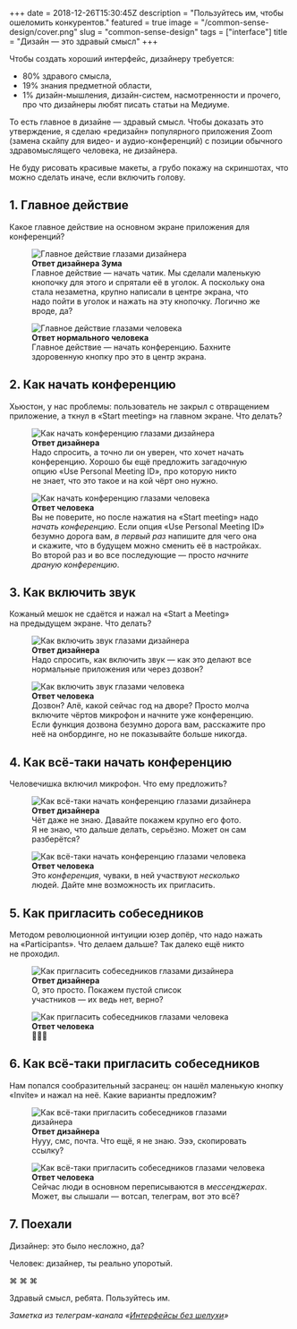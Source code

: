+++
date = 2018-12-26T15:30:45Z
description = "Пользуйтесь им, чтобы ошеломить конкурентов."
featured = true
image = "/common-sense-design/cover.png"
slug = "common-sense-design"
tags = ["interface"]
title = "Дизайн — это здравый смысл"
+++

Чтобы создать хороший интерфейс, дизайнеру требуется:

- 80% здравого смысла,
- 19% знания предметной области,
- 1% дизайн-мышления, дизайн-систем, насмотренности и прочего, про что дизайнеры любят писать статьи на Медиуме.

То есть главное в дизайне — здравый смысл. Чтобы доказать это утверждение, я сделаю «редизайн» популярного приложения Zoom (замена скайпу для видео- и аудио-конференций) с позиции обычного здравомыслящего человека, не дизайнера.

Не буду рисовать красивые макеты, а грубо покажу на скриншотах, что можно сделать иначе, если включить голову.

## 1. Главное действие

Какое главное действие на основном экране приложения для конференций?

<div class="row">
<div class="col-xs-12 col-sm-6">
<figure>
  <img alt="Главное действие глазами дизайнера" src="01.png" class="img-bordered-thin">
  <figcaption><strong>Ответ дизайнера Зума</strong><br>Главное действие — начать чатик. Мы сделали маленькую кнопочку для этого и спрятали её в уголок. А поскольку она стала незаметна, крупно написали в центре экрана, что надо пойти в уголок и нажать на эту кнопочку. Логично же вроде, да?</figcaption>
</figure>
</div>
<div class="col-xs-12 col-sm-6">
<figure>
  <img alt="Главное действие глазами человека" src="01cs.png" class="img-bordered-thin">
  <figcaption><strong>Ответ нормального человека</strong><br>Главное действие — начать конференцию. Бахните здоровенную кнопку про это в центр экрана.</figcaption>
</figure>
</div>
</div>


## 2. Как начать конференцию

Хьюстон, у нас проблемы: пользователь не закрыл с отвращением приложение, а ткнул в «Start meeting» на главном экране. Что делать?

<div class="row">
<div class="col-xs-12 col-sm-6">
<figure>
  <img alt="Как начать конференцию глазами дизайнера" src="02.png" class="img-bordered-thin">
    <figcaption><strong>Ответ дизайнера</strong><br>Надо спросить, а точно ли он уверен, что хочет начать конференцию. Хорошо бы ещё предложить загадочную опцию «Use Personal Meeting ID», про которую никто не знает, что это такое и на кой чёрт оно нужно.</figcaption>
</figure>
</div>
<div class="col-xs-12 col-sm-6">
<figure>
  <img alt="Как начать конференцию глазами человека" src="02cs.png" class="img-bordered-thin">
  <figcaption><strong>Ответ человека</strong><br>Вы не поверите, но после нажатия на «Start meeting» надо <em>начать конференцию</em>. Если опция «Use Personal Meeting ID» безумно дорога вам, <em>в первый раз</em> напишите для чего она и скажите, что в будущем можно сменить её в настройках. Во второй раз и во все последующие — просто <em>начните драную конференцию</em>.</figcaption>
</figure>
</div>
</div>

## 3. Как включить звук

Кожаный мешок не сдаётся и нажал на «Start a Meeting» на предыдущем экране. Что делать?

<div class="row">
<div class="col-xs-12 col-sm-6">
<figure>
  <img alt="Как включить звук глазами дизайнера" src="03.png" class="img-bordered-thin">
    <figcaption><strong>Ответ дизайнера</strong><br>Надо спросить, как включить звук — как это делают все нормальные приложения или через дозвон?</figcaption>
</figure>
</div>
<div class="col-xs-12 col-sm-6">
<figure>
  <img alt="Как включить звук глазами человека" src="03cs.png" class="img-bordered-thin">
  <figcaption><strong>Ответ человека</strong><br>Дозвон? Алё, какой сейчас год на дворе? Просто молча включите чёртов микрофон и начните уже конференцию. Если функция дозвона безумно дорога вам, расскажите про неё на онбординге, но не показывайте больше никогда.</figcaption>
</figure>
</div>
</div>


## 4. Как всё-таки начать конференцию

Человечишка включил микрофон. Что ему предложить?

<div class="row">
<div class="col-xs-12 col-sm-6">
<figure>
  <img alt="Как всё-таки начать конференцию глазами дизайнера" src="04.png" class="img-bordered-thin">
    <figcaption><strong>Ответ дизайнера</strong><br>Чёт даже не знаю. Давайте покажем крупно его фото. Я не знаю, что дальше делать, серьёзно. Может он сам разберётся?</figcaption>
</figure>
</div>
<div class="col-xs-12 col-sm-6">
<figure>
  <img alt="Как всё-таки начать конференцию глазами человека" src="04cs.png" class="img-bordered-thin">
  <figcaption><strong>Ответ человека</strong><br>Это <em>конференция</em>, чуваки, в ней участвуют <em>несколько</em> людей. Дайте мне возможность их пригласить.</figcaption>
</figure>
</div>
</div>

## 5. Как пригласить собеседников

Методом революционной интуиции юзер допёр, что надо нажать на «Participants». Что делаем дальше? Так далеко ещё никто не проходил.

<div class="row">
<div class="col-xs-12 col-sm-6">
<figure>
  <img alt="Как пригласить собеседников глазами дизайнера" src="05.png" class="img-bordered-thin">
    <figcaption><strong>Ответ дизайнера</strong><br>О, это просто. Покажем пустой список участников — их ведь нет, верно?</figcaption>
</figure>
</div>
<div class="col-xs-12 col-sm-6">
<figure>
  <img alt="Как пригласить собеседников глазами человека" src="05cs.png" class="img-bordered-thin">
  <figcaption><strong>Ответ человека</strong><br>🤦🤦🤦</figcaption>
</figure>
</div>
</div>

## 6. Как всё-таки пригласить собеседников

Нам попался сообразительный засранец: он нашёл маленькую кнопку «Invite» и нажал на неё. Какие варианты предложим?

<div class="row">
<div class="col-xs-12 col-sm-6">
<figure>
  <img alt="Как всё-таки пригласить собеседников глазами дизайнера" src="06.png" class="img-bordered-thin">
    <figcaption><strong>Ответ дизайнера</strong><br>Нууу, смс, почта. Что ещё, я не знаю. Эээ, скопировать ссылку?</figcaption>
</figure>
</div>
<div class="col-xs-12 col-sm-6">
<figure>
  <img alt="Как всё-таки пригласить собеседников глазами человека" src="06cs.png" class="img-bordered-thin">
  <figcaption><strong>Ответ человека</strong><br>Сейчас люди в основном переписываются в <em>мессенджерах</em>. Может, вы слышали — вотсап, телеграм, вот это всё?</figcaption>
</figure>
</div>
</div>

## 7. Поехали

Дизайнер: это было несложно, да?

Человек: дизайнер, ты реально упоротый.

<p class="text-centered">⌘&nbsp;⌘&nbsp;⌘</p>

Здравый смысл, ребята. Пользуйтесь им.

<div class="row">
<div class="col-xs-12 col-sm-10 col-md-8"><p><em>Заметка из телеграм-канала <span class="nowrap"><i class="far fa-star color-sin"></i> «<a href="tg://resolve?domain=dangry">Интерфейсы без шелухи</a>»</span></em></p></div>
</div>

